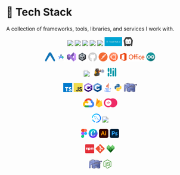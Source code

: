 # 🚀 Tech Stack

A collection of frameworks, tools, libraries, and services I work with.


<link rel="stylesheet" type='text/css' href="https://cdn.jsdelivr.net/gh/devicons/devicon@latest/devicon.min.css" />
<p align="center">
  <img src="https://cdn.jsdelivr.net/gh/devicons/devicon@latest/icons/react/react-original-wordmark.svg"  height="24"/>
  <img src="https://cdn.jsdelivr.net/gh/devicons/devicon@latest/icons/svelte/svelte-original.svg"  height="24"/>
  <img src="https://cdn.jsdelivr.net/gh/devicons/devicon@latest/icons/nextjs/nextjs-original.svg"  height="24"/>  
  <img src="https://cdn.jsdelivr.net/gh/devicons/devicon@latest/icons/laravel/laravel-original.svg"  height="24"/>   
  <img src="https://cdn.jsdelivr.net/gh/devicons/devicon@latest/icons/android/android-original.svg"  height="24"/> 
  <img src="graphics/reactnative.png" alt="React Native" height="24"> 
  <img src="graphics/cordova.png" alt="Cordova" height="24"> 
</p>


<p align="center">
  <img src="graphics/expo.png" alt="Expo" height="24">
  <img src="graphics/android-studio.png" alt="Android Studio" height="24">
  <img src="graphics/vs.png" alt="Visual Studio" height="24">
  <img src="graphics/unity.png" alt="Unity" height="24">
  <img src="graphics/github.png" alt="GitHub" height="24">
  <img src="graphics/postman.png" alt="Postman" height="24">
  <img src="graphics/ubuntu.png" alt="Ubuntu" height="24">
  <img src="graphics/office.png" alt="Microsoft Office" height="24">
  <img src="graphics/arduino.png" alt="Arduino" height="24">
</p>


<p align="center">
  <img src="https://cdn.jsdelivr.net/gh/devicons/devicon@latest/icons/react/react-original-wordmark.svg"  height="24"/>
  <img src="graphics/zustand.png" alt="Zustand" height="24">
  <img src="graphics/mediapipe.png" alt="MediaPipe" height="24">
</p>


<p align="center">
  <img src="graphics/typescript.png" alt="TypeScript" height="24">
  <img src="graphics/javascript.png" alt="JavaScript" height="24">
  <img src="graphics/csharp.png" alt="C#" height="24">
  <img src="graphics/c.png" alt="C" height="24">
  <img src="graphics/java.png" alt="Java" height="24">
  <img src="graphics/python.png" alt="Python" height="24">
  <img src="graphics/php.png" alt="PHP" height="24">
</p>


<p align="center">
  <img src="graphics/gcp.png" alt="Google Cloud" height="24">
  <img src="graphics/firebase.png" alt="Firebase" height="24">
  <img src="graphics/appwrite.png" alt="Appwrite" height="24">
</p>


<p align="center">
  <img src="graphics/mysql.png" alt="MySQL" height="24">
<img src="https://cdn.jsdelivr.net/gh/devicons/devicon@latest/icons/mongodb/mongodb-original.svg" height="24"/>
          
</p>


<p align="center">
  <img src="graphics/figma.png" alt="Figma" height="24">
  <img src="graphics/canva.png" alt="Canva" height="24">
  <img src="graphics/ai.png" alt="Adobe Illustrator" height="24">
  <img src="graphics/ps.png" alt="Photoshop" height="24">
</p>


<p align="center">
  <img src="graphics/npm.png" alt="NPM" height="24">
  <img src="graphics/git.png" alt="Git" height="24">
  <img src="graphics/bazel.png" alt="Bazel" height="24">
</p>

<p align="center">
  <img src="graphics/php.png" alt="PHP" height="24">
  <img src="graphics/node.png" alt="Node.js" height="24">
</p>
